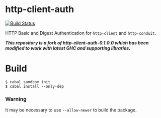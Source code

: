 # http-client-auth

[![Build Status](https://secure.travis-ci.org/creichert/http-client-auth.png?branch=master)](http://travis-ci.org/creichert/http-client-auth)

HTTP Basic and Digest Authentication for `http-client` and `http-conduit`.

***This repository is a fork of http-client-auth-0.1.0.0 which has
   been modified to work with latest GHC and supporting libraries.***

# Build

```
$ cabal sandbox init
$ cabal install --only-dep
```

### Warning

It may be necessary to use `--allow-newer` to build the package.
